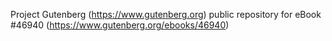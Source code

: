 Project Gutenberg (https://www.gutenberg.org) public repository for eBook #46940 (https://www.gutenberg.org/ebooks/46940)
